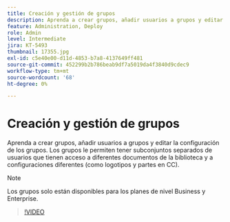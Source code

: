 ```yaml
---
title: Creación y gestión de grupos
description: Aprenda a crear grupos, añadir usuarios a grupos y editar la configuración de los grupos
feature: Administration, Deploy
role: Admin
level: Intermediate
jira: KT-5493
thumbnail: 17355.jpg
exl-id: c5e40e00-d11d-4853-b7a8-4137649ff481
source-git-commit: 452299b2b786beab9df7a5019da4f3840d9cdec9
workflow-type: tm+mt
source-wordcount: '68'
ht-degree: 0%

---
```


# Creación y gestión de grupos

Aprenda a crear grupos, añadir usuarios a grupos y editar la configuración de los grupos. Los grupos le permiten tener subconjuntos separados de usuarios que tienen acceso a diferentes documentos de la biblioteca y a configuraciones diferentes (como logotipos y partes en CC).

>[!NOTE]
>
>Los grupos solo están disponibles para los planes de nivel Business y Enterprise.

>[!VIDEO](https://video.tv.adobe.com/v/3411247?quality=12&learn=on&hidetitle=true&captions=spa)
